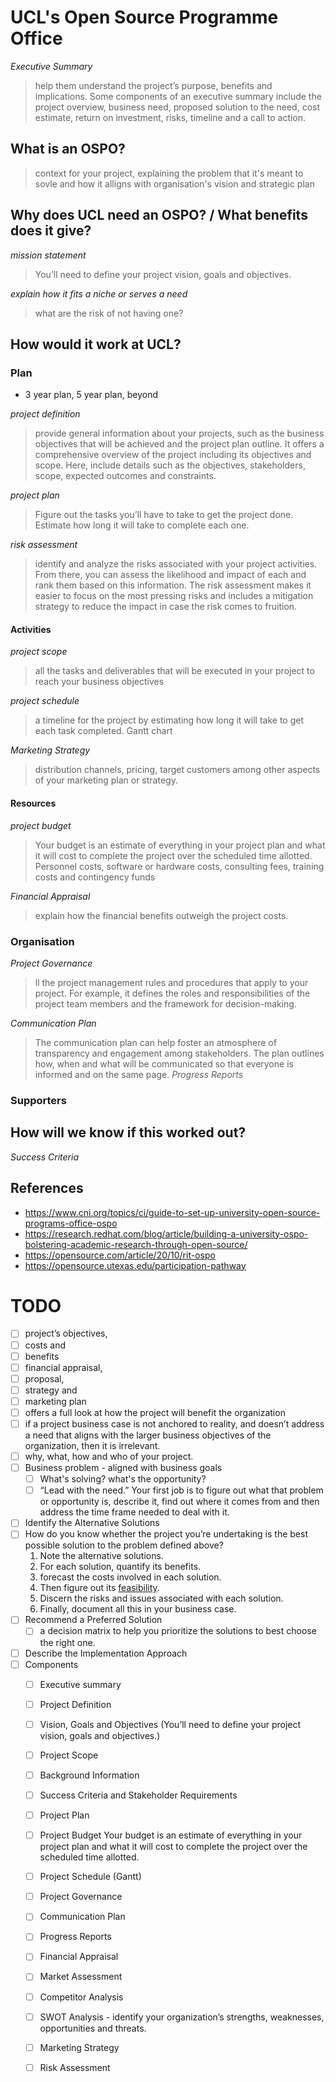 # UCL's Open Source Programme Office

*Executive Summary*
> help them understand the project’s purpose, benefits and implications. Some components of an executive summary include the project overview, business need, proposed solution to the need, cost estimate, return on investment, risks, timeline and a call to action.

## What is an OSPO?

> context for your project, explaining the problem that it's meant to sovle and how it alligns with organisation's vision and strategic plan

## Why does UCL need an OSPO? / What benefits does it give?

*mission statement*
> You’ll need to define your project vision, goals and objectives.

*explain how it fits a niche or serves a need*

> what are the risk of not having one?

## How would it work at UCL?

### Plan 

- 3 year plan, 5 year plan, beyond

*project definition*
> provide general information about your projects, such as the business objectives that will be achieved and the project plan outline. It offers a comprehensive overview of the project including its objectives and scope. Here, include details such as the objectives, stakeholders, scope, expected outcomes and constraints.

*project plan*
> Figure out the tasks you’ll have to take to get the project done. Estimate how long it will take to complete each one.

*risk assessment*
> identify and analyze the risks associated with your project activities. From there, you can assess the likelihood and impact of each and rank them based on this information. The risk assessment makes it easier to focus on the most pressing risks and includes a mitigation strategy to reduce the impact in case the risk comes to fruition.
#### Activities 

*project scope*
> all the tasks and deliverables that will be executed in your project to reach your business objectives

*project schedule*
> a timeline for the project by estimating how long it will take to get each task completed. Gantt chart

*Marketing Strategy*
> distribution channels, pricing, target customers among other aspects of your marketing plan or strategy.


#### Resources
*project budget*
> Your budget is an estimate of everything in your project plan and what it will cost to complete the project over the scheduled time allotted. Personnel costs, software or hardware costs, consulting fees, training costs and contingency funds

*Financial Appraisal*
> explain how the financial benefits outweigh the project costs.


### Organisation

*Project Governance*
> ll the project management rules and procedures that apply to your project. For example, it defines the roles and responsibilities of the project team members and the framework for decision-making.

*Communication Plan*
> The communication plan can help foster an atmosphere of transparency and engagement among stakeholders. The plan outlines how, when and what will be communicated so that everyone is informed and on the same page.
*Progress Reports*

### Supporters

## How will we know if this worked out?
*Success Criteria*

## References

- https://www.cni.org/topics/ci/guide-to-set-up-university-open-source-programs-office-ospo
- https://research.redhat.com/blog/article/building-a-university-ospo-bolstering-academic-research-through-open-source/
- https://opensource.com/article/20/10/rit-ospo
- https://opensource.utexas.edu/participation-pathway

# TODO
- [ ] project’s objectives, 
- [ ] costs and 
- [ ] benefits
- [ ] financial appraisal,
- [ ] proposal,
- [ ] strategy and 
- [ ] marketing plan 
- [ ] offers a full look at how the project will benefit the organization
- [ ] if a project business case is not anchored to reality, and doesn’t address a need that aligns with the larger business objectives of the organization, then it is irrelevant.
- [ ] why, what, how and who of your project.
- [ ] Business problem - aligned with business goals
  - [ ] What's solving? what's the opportunity?
  - [ ]  “Lead with the need.” Your first job is to figure out what that problem or opportunity is, describe it, find out where it comes from and then address the time frame needed to deal with it.
- [ ]  Identify the Alternative Solutions
  - [ ] How do you know whether the project you’re undertaking is the best possible solution to the problem defined above? 
	1. Note the alternative solutions.
	1. For each solution, quantify its benefits.
	1. forecast the costs involved in each solution.
	1. Then figure out its [feasibility](https://projectmanager.com/blog/how-complete-feasibility-study).
	1. Discern the risks and issues associated with each solution.
	1. Finally, document all this in your business case.
- [ ] Recommend a Preferred Solution
  - [ ] a decision matrix to help you prioritize the solutions to best choose the right one.
- [ ] Describe the Implementation Approach
- [ ] Components
  - [ ] Executive summary
  - [ ] Project Definition
  - [ ] Vision, Goals and Objectives (You’ll need to define your project vision, goals and objectives.)
  - [ ] Project Scope
  - [ ] Background Information
  - [ ] Success Criteria and Stakeholder Requirements
  - [ ] Project Plan
  - [ ] Project Budget
  Your budget is an estimate of everything in your project plan and what it will cost to complete the project over the scheduled time allotted. 
  - [ ] Project Schedule (Gantt)
  - [ ] Project Governance 
  - [ ] Communication Plan
  - [ ] Progress Reports 
  - [ ] Financial Appraisal
  - [ ] Market Assessment
  - [ ] Competitor Analysis
  - [ ] SWOT Analysis - identify your organization’s strengths, weaknesses, opportunities and threats.
  - [ ] Marketing Strategy
  - [ ] Risk Assessment



